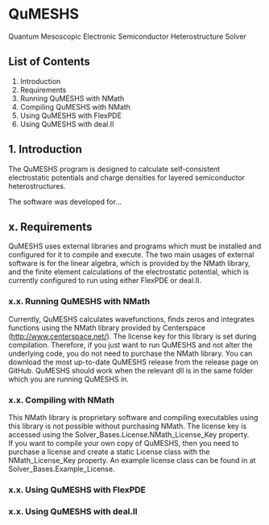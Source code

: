 # QuMESHS
Quantum Mesoscopic Electronic Semiconductor Heterostructure Solver

## List of Contents

1. Introduction
2. Requirements
  1. Running QuMESHS with NMath
  2. Compiling QuMESHS with NMath
  3. Using QuMESHS with FlexPDE
  4. Using QuMESHS with deal.II

## 1. Introduction
The QuMESHS program is designed to calculate self-consistent electrostatic 
potentials and charge densities for layered semiconductor heterostructures.

The software was developed for...

## x.  Requirements
QuMESHS uses external libraries and programs which must be installed and
configured for it to compile and execute.  The two main usages of external
software is for the linear algebra, which is provided by the NMath library,
and the finite element calculations of the electrostatic potential, which
is currently configured to run using either FlexPDE or deal.II.

### x.x. Running QuMESHS with NMath
Currently, QuMESHS calculates wavefunctions, finds zeros and integrates
functions using the NMath library provided by Centerspace 
(http://www.centerspace.net/).  The license key for this library is set
during compilation.  Therefore, if you just want to run QuMESHS and not
alter the underlying code, you do not need to purchase the NMath library.
You can download the most up-to-date QuMESHS release from the release
page on GitHub.  QuMESHS should work when the relevant dll is in the same 
folder which you are running QuMESHS in.

### x.x. Compiling with NMath
This NMath library is proprietary software and compiling executables 
using this library is not possible without purchasing NMath.  The license 
key is accessed using the Solver_Bases.License.NMath_License_Key property.  
If you want to compile your own copy of QuMESHS, then you need to purchase 
a license and create a static License class with the NMath_License_Key 
property.  An example license class can be found in at 
Solver_Bases.Example_License.

### x.x. Using QuMESHS with FlexPDE

### x.x. Using QuMESHS with deal.II
